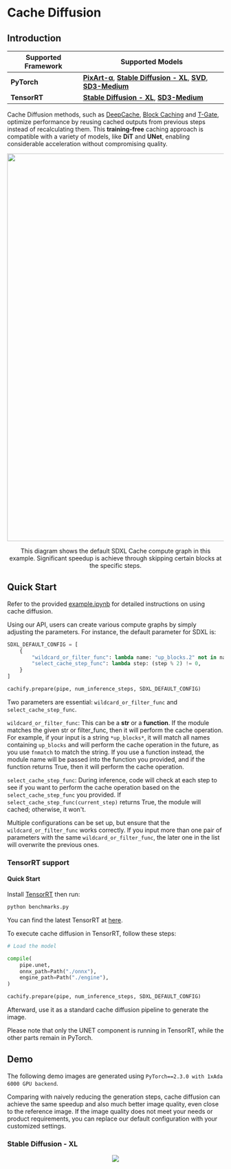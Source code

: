 # Cache Diffusion

## Introduction

| Supported Framework | Supported Models |
|----------|----------|
| **PyTorch** | [**PixArt-α**](https://huggingface.co/PixArt-alpha/PixArt-XL-2-1024-MS), [**Stable Diffusion - XL**](https://huggingface.co/stabilityai/stable-diffusion-xl-base-1.0), [**SVD**](https://huggingface.co/stabilityai/stable-video-diffusion-img2vid-xt), [**SD3-Medium**](https://huggingface.co/stabilityai/stable-diffusion-3-medium) |
| **TensorRT** | [**Stable Diffusion - XL**](https://huggingface.co/stabilityai/stable-diffusion-xl-base-1.0), [**SD3-Medium**](https://huggingface.co/stabilityai/stable-diffusion-3-medium) |

Cache Diffusion methods, such as [DeepCache](https://arxiv.org/abs/2312.00858), [Block Caching](https://arxiv.org/abs/2312.03209) and [T-Gate](https://arxiv.org/abs/2404.02747), optimize performance by reusing cached outputs from previous steps instead of recalculating them. This **training-free** caching approach is compatible with a variety of models, like **DiT** and **UNet**, enabling considerable acceleration without compromising quality.

<p align="center">
  <img src="./assets/sdxl_cache.png" width="900"/>
</p>
<p align="center">
  This diagram shows the default SDXL Cache compute graph in this example.
  Significant speedup is achieve through skipping certain blocks at the specific steps.
</p>

## Quick Start

Refer to the provided [example.ipynb](./example.ipynb) for detailed instructions on using cache diffusion.

Using our API, users can create various compute graphs by simply adjusting the parameters. For instance, the default parameter for SDXL is:

```python
SDXL_DEFAULT_CONFIG = [
    {
        "wildcard_or_filter_func": lambda name: "up_blocks.2" not in name,
        "select_cache_step_func": lambda step: (step % 2) != 0,
    }
]

cachify.prepare(pipe, num_inference_steps, SDXL_DEFAULT_CONFIG)
```

Two parameters are essential: `wildcard_or_filter_func` and `select_cache_step_func`.

`wildcard_or_filter_func`: This can be a **str** or a **function**. If the module matches the given str or filter_func, then it will perform the cache operation. For example, if your input is a string `*up_blocks*`, it will match all names containing `up_blocks` and will perform the cache operation in the future, as you use `fnmatch` to match the string. If you use a function instead, the module name will be passed into the function you provided, and if the function returns True, then it will perform the cache operation.

`select_cache_step_func`: During inference, code will check at each step to see if you want to perform the cache operation based on the `select_cache_step_func` you provided. If `select_cache_step_func(current_step)` returns True, the module will cached; otherwise, it won't.

Multiple configurations can be set up, but ensure that the `wildcard_or_filter_func` works correctly. If you input more than one pair of parameters with the same `wildcard_or_filter_func`, the later one in the list will overwrite the previous ones.

### TensorRT support

#### Quick Start

Install [TensorRT](https://developer.nvidia.com/tensorrt) then run:

```bash
python benchmarks.py
```

You can find the latest TensorRT at [here](https://developer.nvidia.com/tensorrt/download).

To execute cache diffusion in TensorRT, follow these steps:

```python
# Load the model

compile(
    pipe.unet,
    onnx_path=Path("./onnx"),
    engine_path=Path("./engine"),
)

cachify.prepare(pipe, num_inference_steps, SDXL_DEFAULT_CONFIG)
```

Afterward, use it as a standard cache diffusion pipeline to generate the image.

Please note that only the UNET component is running in TensorRT, while the other parts remain in PyTorch.

## Demo

The following demo images are generated using `PyTorch==2.3.0 with 1xAda 6000 GPU backend`.

Comparing with naively reducing the generation steps, cache diffusion can achieve the same speedup and also much better image quality, even close to the reference image. If the image quality does not meet your needs or product requirements, you can replace our default configuration with your customized settings.

### Stable Diffusion - XL

<p align="center">
  <img src="./assets/SDXL_Cache_Diffusion_Img.png" />
</p>
